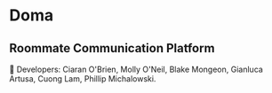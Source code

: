 # Doma
## Roommate Communication Platform   

:busts_in_silhouette: Developers: Ciaran O'Brien, Molly O'Neil, Blake Mongeon, Gianluca Artusa, Cuong Lam, Phillip Michalowski.

